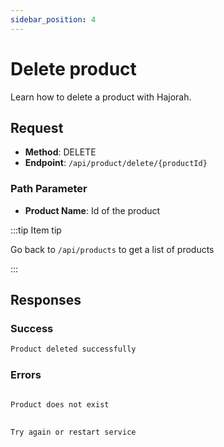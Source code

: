 ```yaml
---
sidebar_position: 4
---
```


# Delete product

Learn how to delete a product with Hajorah.

## Request

- **Method**: DELETE
- **Endpoint**: `/api/product/delete/{productId}`

### Path Parameter
- **Product Name**: Id of the product

:::tip Item tip

Go back to `/api/products` to get a list of products

:::


## Responses
### Success

```jsx title="code 201:  success"
Product deleted successfully
```


### Errors

```jsx title="code 404:  Not found"
 
Product does not exist

```

```jsx title="code 500:  Internal Server Error"
 
Try again or restart service

```
